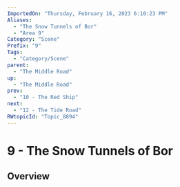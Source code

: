 ```yaml
---
ImportedOn: "Thursday, February 16, 2023 6:10:23 PM"
Aliases:
  - "The Snow Tunnels of Bor"
  - "Area 9"
Category: "Scene"
Prefix: "9"
Tags:
  - "Category/Scene"
parent:
  - "The Middle Road"
up:
  - "The Middle Road"
prev:
  - "10 - The Red Ship"
next:
  - "12 - The Tide Road"
RWtopicId: "Topic_8894"
---
```

# 9 - The Snow Tunnels of Bor
## Overview
